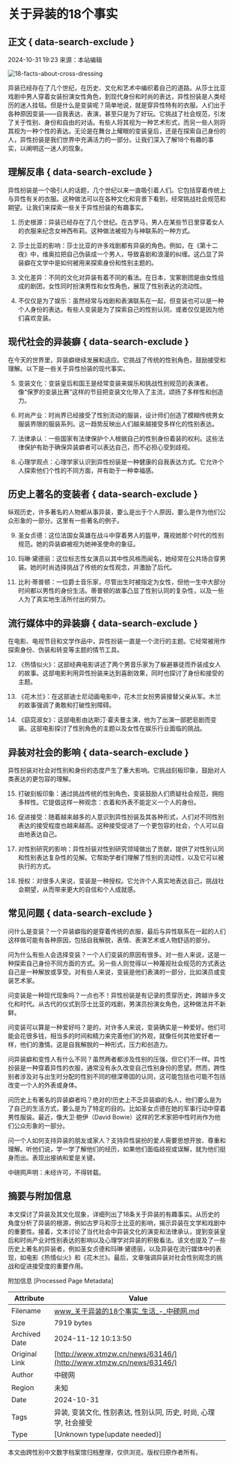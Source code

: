 # 关于异装的18个事实

## 正文 { data-search-exclude }


2024-10-31 19:23 来源：本站编辑  

![18-facts-about-cross-dressing](http://www.xtmzw.cn/file/upload/202410/31/192331611.jpg)

异装已经存在了几个世纪，在历史、文化和艺术中编织着自己的道路。从莎士比亚戏剧中男人穿着女装扮演女性角色，到现代身份和时尚的表达，异性扮装是人类经历的迷人挂毯。但是什么是变装呢？简单地说，就是穿异性特有的衣服。人们出于各种原因变装——自我表达、表演，甚至只是为了好玩。它挑战了社会规范，引发了关于性别、身份和自由的对话。有些人将其视为一种艺术形式，而另一些人则将其视为一种个性的表达。无论是在舞台上耀眼的变装皇后，还是在探索自己身份的人，异性扮装是我们世界中充满活力的一部分。让我们深入了解18个有趣的事实，以阐明这一迷人的现象。

## 理解反串 { data-search-exclude }

异性扮装是一个吸引人的话题，几个世纪以来一直吸引着人们。它包括穿着传统上与异性有关的衣服。这种做法可以在各种文化和背景下看到，经常挑战社会规范和期望。让我们来探索一些关于异性扮装的有趣事实。

1.  历史根源：异装已经存在了几个世纪。在古罗马，男人在某些节日里穿着女人的衣服来纪念女神西布莉。这种做法被视为与神联系的一种方式。
    
2.  莎士比亚的影响：莎士比亚的许多戏剧都有异装的角色。例如，在《第十二夜》中，维奥拉把自己伪装成一个男人，导致喜剧和浪漫的纠缠。这凸显了异装癖在文学中是如何被用来探索身份和性别主题的。
    
3.  文化差异：不同的文化对异装有着不同的看法。在日本，宝冢剧团是由女性组成的剧团，女性同时扮演男性和女性角色，展现了性别表达的流动性。
    
4.  不仅仅是为了娱乐：虽然经常与戏剧和表演联系在一起，但变装也可以是一种个人身份的表达。有些人变装是为了探索自己的性别认同，或者仅仅是因为他们喜欢变装。

## 现代社会的异装癖 { data-search-exclude }

在今天的世界里，异装癖继续发展和适应。它挑战了传统的性别角色，鼓励接受和理解。以下是一些关于异性扮装的现代事实。

5.  变装文化：变装皇后和国王是经常变装来娱乐和挑战性别规范的表演者。像“保罗的变装比赛”这样的节目把变装文化带入了主流，颂扬了多样性和创造力。
    
6.  时尚产业：时尚界已经接受了性别流动的服装，设计师们创造了模糊传统男女服装界限的服装系列。这一趋势反映出人们越来越接受多样化的性别表达。
    
7.  法律承认：一些国家有法律保护个人根据自己的性别身份着装的权利。这些法律保护有助于确保异装癖者可以表达自己，而不必担心受到歧视。
    
8.  心理学观点：心理学家认识到异性扮装是一种健康的自我表达方式。它允许个人探索他们个性的不同方面，并有助于一种幸福感。

## 历史上著名的变装者 { data-search-exclude }

纵观历史，许多著名的人物都从事异装，要么是出于个人原因，要么是作为他们公众形象的一部分。这里有一些著名的例子。

9.  圣女贞德：这位法国女英雄在战斗中穿着男人的盔甲，蔑视她那个时代的性别规范。她的异装癖被视为她神圣使命的象征。
    
10.  玛琳·黛德丽：这位标志性女演员以其中性风格而闻名，她经常在公共场合穿男装。她的时尚选择挑战了传统的女性观念，并激励了后代。
    
11.  比利·蒂普顿：一位爵士音乐家，尽管出生时被指定为女性，但他一生中大部分时间都以男性的身份生活。蒂普顿的故事凸显了性别认同的复杂性，以及一些人为了真实地生活所付出的努力。

## 流行媒体中的异装癖 { data-search-exclude }

在电影、电视节目和文学作品中，异性扮装一直是一个流行的主题。它经常被用作探索身份、伪装和转变等主题的情节工具。

12.  《热情似火》：这部经典电影讲述了两个男音乐家为了躲避暴徒而乔装成女人的故事。这部电影利用异性扮装来达到喜剧效果，同时也探讨了身份和接受的主题。
    
13.  《花木兰》：在这部迪士尼动画电影中，花木兰女扮男装接替父亲从军。木兰的故事强调了勇敢和打破性别障碍。
    
14.  《窈窕淑女》：这部电影由达斯汀·霍夫曼主演，他为了出演一部肥皂剧而变装。这部电影探讨了性别角色的主题以及女性在娱乐行业面临的挑战。

## 异装对社会的影响 { data-search-exclude }

异性扮装对社会对性别和身份的态度产生了重大影响。它挑战刻板印象，鼓励对人类表达的更包容的理解。

15.  打破刻板印象：通过挑战传统的性别角色，变装鼓励人们质疑社会规范，拥抱多样性。它提倡这样一种观念：衣着和外表不能定义一个人的身份。
    
16.  促进接受：随着越来越多的人意识到异性扮装及其各种形式，人们对不同性别表达的接受程度也越来越高。这种接受促进了一个更包容的社会，个人可以自由地表达自己。
    
17.  对性别研究的影响：异性扮装对性别研究领域做出了贡献，提供了对性别认同和性别表达复杂性的见解。它帮助学者们理解了性别的流动性，以及它可以被执行的方式。
    
18.  授权：对很多人来说，变装是一种授权。它允许个人真实地表达自己，挑战社会期望，从而带来更大的自信和个人成就感。

## **常见问题** { data-search-exclude }

问什么是变装？一个异装癖指的是穿着传统的衣服，最后与异性联系在一起的人们这样做可能有各种原因，包括自我解脱，表情、表演艺术或人物舒适的部分。  

问为什么有些人会选择变装？一个人们变装的原因有很多。对一些人来说，这是一种探索自己身份不同方面的方式。另一些人则觉得以一种蔑视社会规范的方式表达自己是一种解放或享受。对有些人来说，变装是他们表演的一部分，比如演员或变装艺术家。  

问变装是一种现代现象吗？一点也不！异性扮装是有记录的贯穿历史，跨越许多文化和时代。从古代的仪式到莎士比亚的戏剧，男演员扮演女角色，这种做法并不新鲜。  

问变装可以算是一种爱好吗？是的，对许多人来说，变装确实是一种爱好。他们可能会花很多钱，相当多的时间和精力来完善他们的外观，就像任何其他爱好者一样，他们的激情。这是自我解脱的一种形式，压力和创造力。  

问异装癖和变性人有什么不同？虽然两者都涉及性别的压强，但它们不一样。异性扮装是一种穿着异性的衣服，通常没有永久改变自己性别身份的愿望。然而，跨性别者涉及对与出生时分配的性别不同的根深蒂固的认同，这可能包括也可能不包括改变一个人的外表或身体。  

问历史上有著名的异装癖者吗？绝对的!历史上不乏异装癖的名人，他们要么是为了自己的生活方式，要么是为了特定的目的。比如圣女贞德在她的军事行动中穿着男性服装。最近，像大卫·鲍伊（David Bowie）这样的艺术家把中性时尚作为他们公众形象的一部分。  

问一个人如何支持异装的朋友或家人？支持异性装扮的爱人需要思想开放、尊重和理解。听他们说，学一学了解他们的经历，如果他们面临歧视或误解，就为他们挺身而出。表现出接纳和爱是关键。  

中磅网声明：未经许可，不得转载。

## 摘要与附加信息

<!-- tcd_abstract -->
本文探讨了异装及其文化现象，详细列出了18条关于异装的有趣事实。从历史的角度分析了异装的根源，例如古罗马和莎士比亚的影响，揭示异装在文学和戏剧中的重要性。接着，文本讨论了当代社会中异装文化的演变和法律承认，提到变装皇后和时尚产业对性别表达的影响以及心理学对异装的积极看法。该文也提及了一些历史上著名的异装者，例如圣女贞德和玛琳·黛德丽，以及异装在流行媒体中的表现，如电影《热情似火》和《花木兰》。最后，文章强调异装对社会性别观念的挑战和促进接受度的重要作用。
<!-- tcd_abstract_end -->

附加信息 [Processed Page Metadata]

| Attribute       | Value                                  |
|-----------------|----------------------------------------|
| Filename        | www_关于异装的18个事实_生活_-_中磅网.md                             |
| Size            | 7919 bytes                           |
| Archived Date   | 2024-11-12 10:13:50                             |
| Original Link   | [http://www.xtmzw.cn/news/63146/](http://www.xtmzw.cn/news/63146/)                       |
| Author          | 中磅网                               |
| Region          | 未知                               |
| Date            | 2024-10-31                                 |
| Tags            | 异装, 变装文化, 性别表达, 性别认同, 历史, 时尚, 心理学, 社会接受                                 |
| Type            | [Unknown type(update needed)]                                 |
<!-- tcd_table_end -->

本文由跨性别中文数字档案馆归档整理，仅供浏览。版权归原作者所有。
